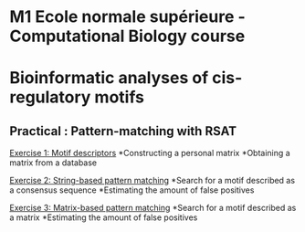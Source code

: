 # M1 Ecole normale supérieure - Computational Biology course 

# Bioinformatic analyses of cis-regulatory motifs 

## Practical : Pattern-matching with RSAT

[Exercise 1: Motif descriptors](/hands-on/Exercice1.md)
*Constructing a personal matrix
*Obtaining a matrix from a database
 
[Exercise 2: String-based pattern matching](/hands-on/Exercice2.md)
*Search for a motif described as a consensus sequence
*Estimating the amount of false positives

[Exercise 3: Matrix-based pattern matching](/hands-on/Exercice3.md)
*Search for a motif described as a matrix
*Estimating the amount of false positives

